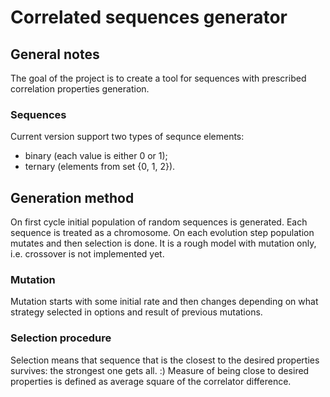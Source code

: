 # Correlated sequences generator #
## General notes ##
The goal of the project is to create a tool for sequences with prescribed correlation properties generation.
### Sequences ###
Current version support two types of sequnce elements:
  * binary (each value is either 0 or 1);
  * ternary (elements from set {0, 1, 2}).
## Generation method ##
On first cycle initial population of random sequences is generated.
Each sequence is treated as a chromosome. On each evolution step population mutates and then selection is done.
It is a rough model with mutation only, i.e. crossover is not implemented yet.
### Mutation ###
Mutation starts with some initial rate and then changes depending on what strategy selected in options and result of previous mutations.
### Selection procedure ###
Selection means that sequence that is the closest to the desired properties survives: the strongest one gets all. :)
Measure of being close to desired properties is defined as average square of the correlator difference.